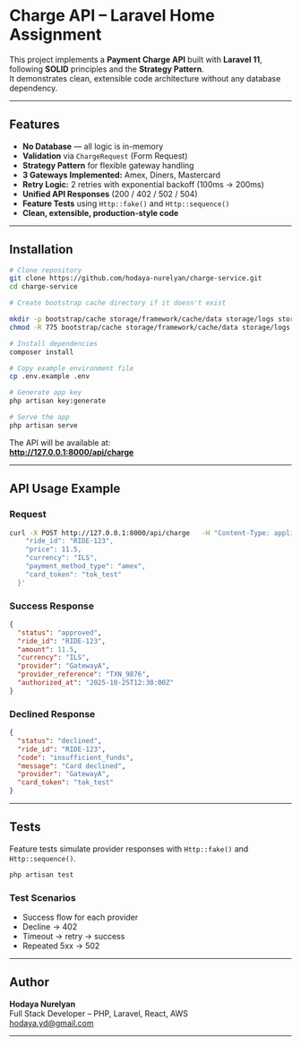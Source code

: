 # Charge API – Laravel Home Assignment

This project implements a **Payment Charge API** built with **Laravel 11**,  
following **SOLID** principles and the **Strategy Pattern**.  
It demonstrates clean, extensible code architecture without any database dependency.

---

##  Features

- **No Database** — all logic is in-memory  
- **Validation** via `ChargeRequest` (Form Request)  
- **Strategy Pattern** for flexible gateway handling  
- **3 Gateways Implemented:** Amex, Diners, Mastercard  
- **Retry Logic:** 2 retries with exponential backoff (100ms → 200ms)  
- **Unified API Responses** (200 / 402 / 502 / 504)  
- **Feature Tests** using `Http::fake()` and `Http::sequence()`  
- **Clean, extensible, production-style code**

---

##  Installation

```bash
# Clone repository
git clone https://github.com/hodaya-nurelyan/charge-service.git
cd charge-service

# Create bootstrap cache directory if it doesn't exist

mkdir -p bootstrap/cache storage/framework/cache/data storage/logs storage/framework/views
chmod -R 775 bootstrap/cache storage/framework/cache/data storage/logs storage/framework/views

# Install dependencies
composer install

# Copy example environment file
cp .env.example .env

# Generate app key
php artisan key:generate

# Serve the app
php artisan serve
```

The API will be available at:  
  **http://127.0.0.1:8000/api/charge**

---

##  API Usage Example

### Request
```bash
curl -X POST http://127.0.0.1:8000/api/charge   -H "Content-Type: application/json"   -d '{
    "ride_id": "RIDE-123",
    "price": 11.5,
    "currency": "ILS",
    "payment_method_type": "amex",
    "card_token": "tok_test"
  }'
```

###  Success Response
```json
{
  "status": "approved",
  "ride_id": "RIDE-123",
  "amount": 11.5,
  "currency": "ILS",
  "provider": "GatewayA",
  "provider_reference": "TXN_9876",
  "authorized_at": "2025-10-25T12:30:00Z"
}
```

###  Declined Response
```json
{
  "status": "declined",
  "ride_id": "RIDE-123",
  "code": "insufficient_funds",
  "message": "Card declined",
  "provider": "GatewayA",
  "card_token": "tok_test"
}
```

---

## Tests

Feature tests simulate provider responses with `Http::fake()` and `Http::sequence()`.

```bash
php artisan test
```

### Test Scenarios
-  Success flow for each provider  
-  Decline → 402  
-  Timeout → retry → success  
-  Repeated 5xx → 502  

---


## Author

**Hodaya Nurelyan**  
Full Stack Developer – PHP, Laravel, React, AWS  
  hodaya.yd@gmail.com
 

---

